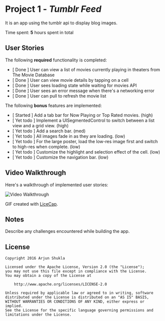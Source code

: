 # Project 1 - *Tumblr Feed*

It is an app using the tumblr api to display blog images.

Time spent: **5** hours spent in total

## User Stories

The following **required** functionality is completed:

- [ Done ] User can view a list of movies currently playing in theaters from The Movie Database
- [ Done ] User can view movie details by tapping on a cell
- [ Done ] User sees loading state while waiting for movies API
- [ Done ] User sees an error message when there's a networking error
- [ Done ] User can pull to refresh the movie list

The following **bonus** features are implemented:

- [ Started ] Add a tab bar for Now Playing or Top Rated movies. (high)
- [ Yet todo ] Implement a UISegmentedControl to switch between a list view and a grid view. (high)
- [ Yet todo ] Add a search bar. (med)
- [ Yet todo ] All images fade in as they are loading. (low)
- [ Yet todo ] For the large poster, load the low-res image first and switch to high-res when complete. (low)
- [ Yet todo ] Customize the highlight and selection effect of the cell. (low)
- [ Yet todo ] Customize the navigation bar. (low)


## Video Walkthrough

Here's a walkthrough of implemented user stories:

<img src='http://i.imgur.com/EubL5S1.gif' title='Video Walkthrough' width='' alt='Video Walkthrough' />


GIF created with [LiceCap](http://www.cockos.com/licecap/).

## Notes

Describe any challenges encountered while building the app.

## License

    Copyright 2016 Arjun Shukla

    Licensed under the Apache License, Version 2.0 (the "License");
    you may not use this file except in compliance with the License.
    You may obtain a copy of the License at

        http://www.apache.org/licenses/LICENSE-2.0

    Unless required by applicable law or agreed to in writing, software
    distributed under the License is distributed on an "AS IS" BASIS,
    WITHOUT WARRANTIES OR CONDITIONS OF ANY KIND, either express or implied.
    See the License for the specific language governing permissions and
    limitations under the License.
